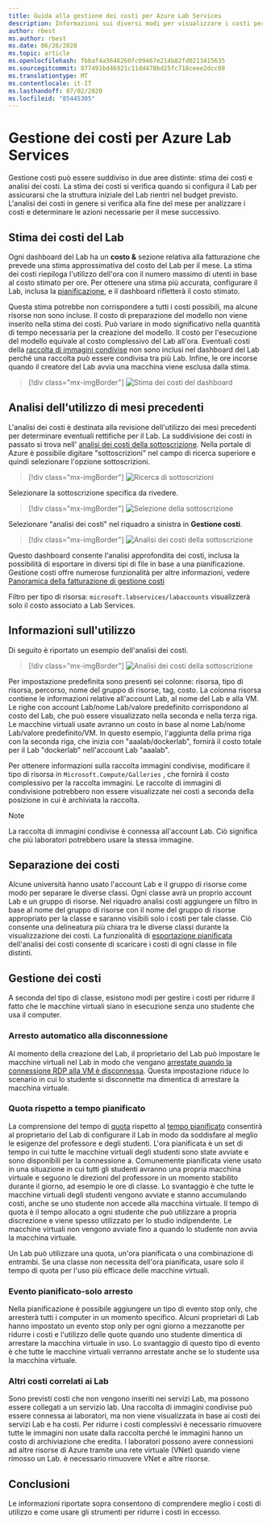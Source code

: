 ```yaml
---
title: Guida alla gestione dei costi per Azure Lab Services
description: Informazioni sui diversi modi per visualizzare i costi per i servizi Lab.
author: rbest
ms.author: rbest
ms.date: 06/26/2020
ms.topic: article
ms.openlocfilehash: fbbaf4a3646260fc09467e214b82fd0213415635
ms.sourcegitcommit: 877491bd46921c11dd478bd25fc718ceee2dcc08
ms.translationtype: MT
ms.contentlocale: it-IT
ms.lasthandoff: 07/02/2020
ms.locfileid: "85445305"
---
```

# <a name="cost-management-for-azure-lab-services"></a>Gestione dei costi per Azure Lab Services

Gestione costi può essere suddiviso in due aree distinte: stima dei costi e analisi dei costi.  La stima dei costi si verifica quando si configura il Lab per assicurarsi che la struttura iniziale del Lab rientri nel budget previsto.  L'analisi dei costi in genere si verifica alla fine del mese per analizzare i costi e determinare le azioni necessarie per il mese successivo.

## <a name="estimating-the-lab-costs"></a>Stima dei costi del Lab

Ogni dashboard del Lab ha un **costo &** sezione relativa alla fatturazione che prevede una stima approssimativa del costo del Lab per il mese.  La stima dei costi riepiloga l'utilizzo dell'ora con il numero massimo di utenti in base al costo stimato per ore.  Per ottenere una stima più accurata, configurare il Lab, inclusa la [pianificazione](how-to-create-schedules.md), e il dashboard rifletterà il costo stimato.  

Questa stima potrebbe non corrispondere a tutti i costi possibili, ma alcune risorse non sono incluse.  Il costo di preparazione del modello non viene inserito nella stima dei costi.  Può variare in modo significativo nella quantità di tempo necessaria per la creazione del modello. Il costo per l'esecuzione del modello equivale al costo complessivo del Lab all'ora. Eventuali costi della [raccolta di immagini condivise](how-to-use-shared-image-gallery.md) non sono inclusi nel dashboard del Lab perché una raccolta può essere condivisa tra più Lab.  Infine, le ore incorse quando il creatore del Lab avvia una macchina viene esclusa dalla stima.

> [!div class="mx-imgBorder"]
> ![Stima dei costi del dashboard](./media/cost-management-guide/dashboard-cost-estimation.png)

## <a name="analyzing-previous-months-usage"></a>Analisi dell'utilizzo di mesi precedenti

L'analisi dei costi è destinata alla revisione dell'utilizzo dei mesi precedenti per determinare eventuali rettifiche per il Lab.  La suddivisione dei costi in passato si trova nell' [analisi dei costi della sottoscrizione](https://docs.microsoft.com/azure/cost-management-billing/costs/quick-acm-cost-analysis).  Nella portale di Azure è possibile digitare "sottoscrizioni" nel campo di ricerca superiore e quindi selezionare l'opzione sottoscrizioni.  

> [!div class="mx-imgBorder"]
> ![Ricerca di sottoscrizioni](./media/cost-management-guide/subscription-search.png)

Selezionare la sottoscrizione specifica da rivedere.

> [!div class="mx-imgBorder"]
> ![Selezione della sottoscrizione](./media/cost-management-guide/subscription-select.png)

 Selezionare "analisi dei costi" nel riquadro a sinistra in **Gestione costi**.

 > [!div class="mx-imgBorder"]
> ![Analisi dei costi della sottoscrizione](./media/cost-management-guide/subscription-cost-analysis.png)

Questo dashboard consente l'analisi approfondita dei costi, inclusa la possibilità di esportare in diversi tipi di file in base a una pianificazione.  Gestione costi offre numerose funzionalità per altre informazioni, vedere [Panoramica della fatturazione di gestione costi](https://docs.microsoft.com/azure/cost-management-billing/cost-management-billing-overview)

Filtro per tipo di risorsa: `microsoft.labservices/labaccounts` visualizzerà solo il costo associato a Lab Services.

## <a name="understanding-the-usage"></a>Informazioni sull'utilizzo

Di seguito è riportato un esempio dell'analisi dei costi.

> [!div class="mx-imgBorder"]
> ![Analisi dei costi della sottoscrizione](./media/cost-management-guide/cost-analysis.png)

Per impostazione predefinita sono presenti sei colonne: risorsa, tipo di risorsa, percorso, nome del gruppo di risorse, tag, costo.  La colonna risorsa contiene le informazioni relative all'account Lab, al nome del Lab e alla VM.  Le righe con account Lab/nome Lab/valore predefinito corrispondono al costo del Lab, che può essere visualizzato nella seconda e nella terza riga.  Le macchine virtuali usate avranno un costo in base al nome Lab/nome Lab/valore predefinito/VM.  In questo esempio, l'aggiunta della prima riga con la seconda riga, che inizia con "aaalab/dockerlab", fornirà il costo totale per il Lab "dockerlab" nell'account Lab "aaalab".

Per ottenere informazioni sulla raccolta immagini condivise, modificare il tipo di risorsa in `Microsoft.Compute/Galleries` , che fornirà il costo complessivo per la raccolta immagini.  Le raccolte di immagini di condivisione potrebbero non essere visualizzate nei costi a seconda della posizione in cui è archiviata la raccolta.

> [!NOTE]
> La raccolta di immagini condivise è connessa all'account Lab.  Ciò significa che più laboratori potrebbero usare la stessa immagine.

## <a name="separating-costs"></a>Separazione dei costi

Alcune università hanno usato l'account Lab e il gruppo di risorse come modo per separare le diverse classi.  Ogni classe avrà un proprio account Lab e un gruppo di risorse. Nel riquadro analisi costi aggiungere un filtro in base al nome del gruppo di risorse con il nome del gruppo di risorse appropriato per la classe e saranno visibili solo i costi per tale classe.  Ciò consente una delineatura più chiara tra le diverse classi durante la visualizzazione dei costi.  La funzionalità di [esportazione pianificata](https://docs.microsoft.com/azure/cost-management-billing/costs/tutorial-export-acm-data) dell'analisi dei costi consente di scaricare i costi di ogni classe in file distinti.

## <a name="managing-costs"></a>Gestione dei costi

A seconda del tipo di classe, esistono modi per gestire i costi per ridurre il fatto che le macchine virtuali siano in esecuzione senza uno studente che usa il computer.

### <a name="auto-shutdown-on-disconnect"></a>Arresto automatico alla disconnessione

Al momento della creazione del Lab, il proprietario del Lab può impostare le macchine virtuali nel Lab in modo che vengano [arrestate quando la connessione RDP alla VM è disconnessa](how-to-enable-shutdown-disconnect.md).  Questa impostazione riduce lo scenario in cui lo studente si disconnette ma dimentica di arrestare la macchina virtuale.

### <a name="quota-vs-scheduled-time"></a>Quota rispetto a tempo pianificato

La comprensione del tempo di [quota](classroom-labs-concepts.md#quota) rispetto al [tempo pianificato](classroom-labs-concepts.md#schedules) consentirà al proprietario del Lab di configurare il Lab in modo da soddisfare al meglio le esigenze del professore e degli studenti.  L'ora pianificata è un set di tempo in cui tutte le macchine virtuali degli studenti sono state avviate e sono disponibili per la connessione a.  Comunemente pianificata viene usato in una situazione in cui tutti gli studenti avranno una propria macchina virtuale e seguono le direzioni del professore in un momento stabilito durante il giorno, ad esempio le ore di classe.  Lo svantaggio è che tutte le macchine virtuali degli studenti vengono avviate e stanno accumulando costi, anche se uno studente non accede alla macchina virtuale.  Il tempo di quota è il tempo allocato a ogni studente che può utilizzare a propria discrezione e viene spesso utilizzato per lo studio indipendente. Le macchine virtuali non vengono avviate fino a quando lo studente non avvia la macchina virtuale.  

Un Lab può utilizzare una quota, un'ora pianificata o una combinazione di entrambi. Se una classe non necessita dell'ora pianificata, usare solo il tempo di quota per l'uso più efficace delle macchine virtuali.

### <a name="scheduled-event---stop-only"></a>Evento pianificato-solo arresto

Nella pianificazione è possibile aggiungere un tipo di evento stop only, che arresterà tutti i computer in un momento specifico.  Alcuni proprietari di Lab hanno impostato un evento stop only per ogni giorno a mezzanotte per ridurre i costi e l'utilizzo delle quote quando uno studente dimentica di arrestare la macchina virtuale in uso.  Lo svantaggio di questo tipo di evento è che tutte le macchine virtuali verranno arrestate anche se lo studente usa la macchina virtuale.

### <a name="other-costs-related-to-labs"></a>Altri costi correlati ai Lab 

Sono previsti costi che non vengono inseriti nei servizi Lab, ma possono essere collegati a un servizio lab.  Una raccolta di immagini condivise può essere connessa ai laboratori, ma non viene visualizzata in base ai costi dei servizi Lab e ha costi.  Per ridurre i costi complessivi è necessario rimuovere tutte le immagini non usate dalla raccolta perché le immagini hanno un costo di archiviazione che eredita.  I laboratori possono avere connessioni ad altre risorse di Azure tramite una rete virtuale (VNet) quando viene rimosso un Lab. è necessario rimuovere VNet e altre risorse.

## <a name="conclusion"></a>Conclusioni

Le informazioni riportate sopra consentono di comprendere meglio i costi di utilizzo e come usare gli strumenti per ridurre i costi in eccesso.
